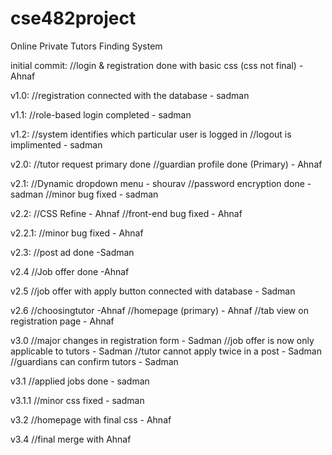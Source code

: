 # cse482project
Online Private Tutors Finding System

initial commit:
	//login & registration done with basic css (css not final) -Ahnaf

v1.0:
	//registration connected with the database - sadman

v1.1:
	//role-based login completed - sadman

v1.2:
	//system identifies which particular user is logged in //logout is implimented - sadman

v2.0:
	//tutor request primary done //guardian profile done (Primary) - Ahnaf

v2.1:
	//Dynamic dropdown menu - shourav
	//password encryption done - sadman
	//minor bug fixed - sadman

v2.2:
     	//CSS Refine - Ahnaf
	//front-end bug fixed - Ahnaf

v2.2.1:
	//minor bug fixed - Ahnaf

v2.3:
	//post ad done -Sadman

v2.4
	//Job offer done -Ahnaf 


v2.5
	//job offer with apply button connected with database - Sadman


v2.6
	//choosingtutor -Ahnaf
	//homepage (primary) - Ahnaf
	//tab view on registration page - Ahnaf


v3.0
	//major changes in registration form - Sadman
	//job offer is now only applicable to tutors - Sadman
	//tutor cannot apply twice in a post  - Sadman
	//guardians can confirm tutors - Sadman
	
v3.1 
	//applied jobs done - sadman
	
v3.1.1
	//minor css fixed - sadman

v3.2
	//homepage with final css - Ahnaf
	
v3.4 
	//final merge with Ahnaf

